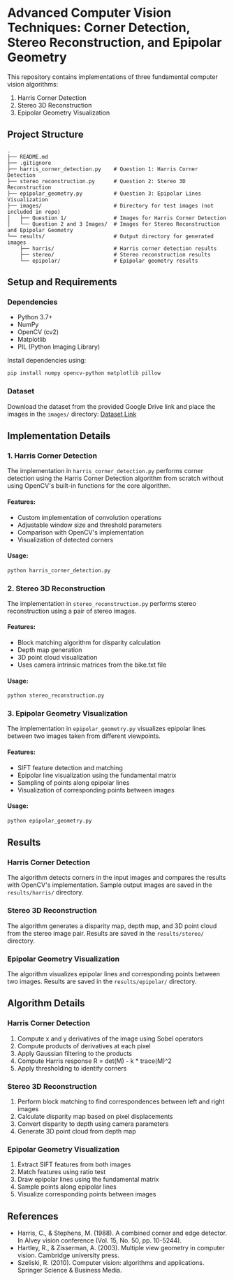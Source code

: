 # Advanced Computer Vision Techniques: Corner Detection, Stereo Reconstruction, and Epipolar Geometry

This repository contains implementations of three fundamental computer vision algorithms:

1. Harris Corner Detection
2. Stereo 3D Reconstruction
3. Epipolar Geometry Visualization

## Project Structure

```
.
├── README.md
├── .gitignore
├── harris_corner_detection.py    # Question 1: Harris Corner Detection
├── stereo_reconstruction.py      # Question 2: Stereo 3D Reconstruction
├── epipolar_geometry.py          # Question 3: Epipolar Lines Visualization
├── images/                       # Directory for test images (not included in repo)
│   ├── Question 1/               # Images for Harris Corner Detection
│   └── Question 2 and 3 Images/  # Images for Stereo Reconstruction and Epipolar Geometry
└── results/                      # Output directory for generated images
    ├── harris/                   # Harris corner detection results
    ├── stereo/                   # Stereo reconstruction results
    └── epipolar/                 # Epipolar geometry results
```

## Setup and Requirements

### Dependencies

- Python 3.7+
- NumPy
- OpenCV (cv2)
- Matplotlib
- PIL (Python Imaging Library)

Install dependencies using:

```bash
pip install numpy opencv-python matplotlib pillow
```

### Dataset

Download the dataset from the provided Google Drive link and place the images in the `images/` directory:
[Dataset Link](https://drive.google.com/drive/folders/1la4hwF_n4g7T25d2gyCF1ob3HJOir3Th?usp=sharing)

## Implementation Details

### 1. Harris Corner Detection

The implementation in `harris_corner_detection.py` performs corner detection using the Harris Corner Detection algorithm from scratch without using OpenCV's built-in functions for the core algorithm.

#### Features:
- Custom implementation of convolution operations
- Adjustable window size and threshold parameters
- Comparison with OpenCV's implementation
- Visualization of detected corners

#### Usage:
```bash
python harris_corner_detection.py
```

### 2. Stereo 3D Reconstruction

The implementation in `stereo_reconstruction.py` performs stereo reconstruction using a pair of stereo images.

#### Features:
- Block matching algorithm for disparity calculation
- Depth map generation
- 3D point cloud visualization
- Uses camera intrinsic matrices from the bike.txt file

#### Usage:
```bash
python stereo_reconstruction.py
```

### 3. Epipolar Geometry Visualization

The implementation in `epipolar_geometry.py` visualizes epipolar lines between two images taken from different viewpoints.

#### Features:
- SIFT feature detection and matching
- Epipolar line visualization using the fundamental matrix
- Sampling of points along epipolar lines
- Visualization of corresponding points between images

#### Usage:
```bash
python epipolar_geometry.py
```

## Results

### Harris Corner Detection

The algorithm detects corners in the input images and compares the results with OpenCV's implementation. Sample output images are saved in the `results/harris/` directory.

### Stereo 3D Reconstruction

The algorithm generates a disparity map, depth map, and 3D point cloud from the stereo image pair. Results are saved in the `results/stereo/` directory.

### Epipolar Geometry Visualization

The algorithm visualizes epipolar lines and corresponding points between two images. Results are saved in the `results/epipolar/` directory.

## Algorithm Details

### Harris Corner Detection

1. Compute x and y derivatives of the image using Sobel operators
2. Compute products of derivatives at each pixel
3. Apply Gaussian filtering to the products
4. Compute Harris response R = det(M) - k * trace(M)^2
5. Apply thresholding to identify corners

### Stereo 3D Reconstruction

1. Perform block matching to find correspondences between left and right images
2. Calculate disparity map based on pixel displacements
3. Convert disparity to depth using camera parameters
4. Generate 3D point cloud from depth map

### Epipolar Geometry Visualization

1. Extract SIFT features from both images
2. Match features using ratio test
3. Draw epipolar lines using the fundamental matrix
4. Sample points along epipolar lines
5. Visualize corresponding points between images

## References

- Harris, C., & Stephens, M. (1988). A combined corner and edge detector. In Alvey vision conference (Vol. 15, No. 50, pp. 10-5244).
- Hartley, R., & Zisserman, A. (2003). Multiple view geometry in computer vision. Cambridge university press.
- Szeliski, R. (2010). Computer vision: algorithms and applications. Springer Science & Business Media.

